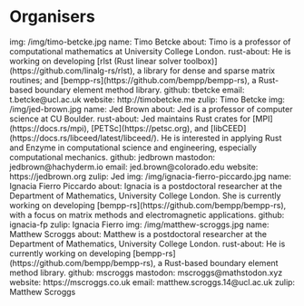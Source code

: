 # Organisers

<person>
  img: /img/timo-betcke.jpg
  name: Timo Betcke
  about: Timo is a professor of computational mathematics at University College London.
  rust-about: He is working on developing [rlst (Rust linear solver toolbox)](https://github.com/linalg-rs/rlst), a library for dense and sparse matrix routines; and [bempp-rs](https://github.com/bempp/bempp-rs), a Rust-based boundary element method library.
  github: tbetcke
  email: t.betcke@ucl.ac.uk
  website: http://timobetcke.me
  zulip: Timo Betcke
</person>

<person>
  img: /img/jed-brown.jpg
  name: Jed Brown
  about: Jed is a professor of computer science at CU Boulder.
  rust-about: Jed maintains Rust crates for [MPI](https://docs.rs/mpi), [PETSc](https://petsc.org), and [libCEED](https://docs.rs/libceed/latest/libceed/). He is interested in applying Rust and Enzyme in computational science and engineering, especially computational mechanics.
  github: jedbrown
  mastodon: jedbrown@hachyderm.io
  email: jed.brown@colorado.edu
  website: https://jedbrown.org
  zulip: Jed
</person>

<person>
  img: /img/ignacia-fierro-piccardo.jpg
  name: Ignacia Fierro Piccardo
  about: Ignacia is a postdoctoral researcher at the Department of Mathematics, University College London. She is currently working on developing [bempp-rs](https://github.com/bempp/bempp-rs), with a focus on matrix methods and electromagnetic applications.
  github: ignacia-fp
  zulip: Ignacia Fierro
</person>

<person>
  img: /img/matthew-scroggs.jpg
  name: Matthew Scroggs
  about: Matthew is a postdoctoral researcher at the Department of Mathematics, University College London.
  rust-about: He is currently working on developing [bempp-rs](https://github.com/bempp/bempp-rs), a Rust-based boundary element method library.
  github: mscroggs
  mastodon: mscroggs@mathstodon.xyz
  website: https://mscroggs.co.uk
  email: matthew.scroggs.14@ucl.ac.uk
  zulip: Matthew Scroggs
</person>
